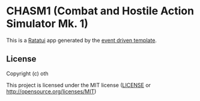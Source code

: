 # CHASM1 (Combat and Hostile Action Simulator Mk. 1)
This is a [Ratatui] app generated by the [event driven template].

[Ratatui]: https://ratatui.rs
[event driven template]: https://github.com/ratatui/templates/tree/main/event-driven

## License

Copyright (c) oth

This project is licensed under the MIT license ([LICENSE] or <http://opensource.org/licenses/MIT>)

[LICENSE]: ./LICENSE
